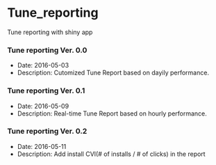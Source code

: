 # Tune_reporting
Tune reporting with shiny app

### Tune reporting Ver. 0.0

- Date: 2016-05-03
- Description: Cutomized Tune Report based on dayily performance.

### Tune reporting Ver. 0.1
- Date: 2016-05-09
- Description: Real-time Tune Report based on hourly performance.

### Tune reporting Ver. 0.2
- Date: 2016-05-11
- Description: Add install CVI(# of installs / # of clicks) in the report
